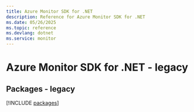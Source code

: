 ```yaml
---
title: Azure Monitor SDK for .NET
description: Reference for Azure Monitor SDK for .NET
ms.date: 05/26/2025
ms.topic: reference
ms.devlang: dotnet
ms.service: monitor
---
```

# Azure Monitor SDK for .NET - legacy
## Packages - legacy
[!INCLUDE [packages](monitor-index.md)]